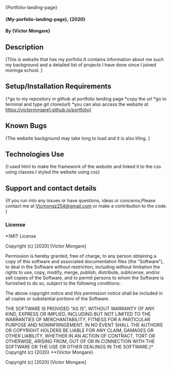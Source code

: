 {Portfolio-landing-page}
#### {My-porfolio-landing-page}, {2020}
#### By **{Victor Mongare}**
## Description
{This is website that has my porfolio.It contains information about me such my background and a detailed list of projects I have done since I joined moringa school. }
## Setup/Installation Requirements
{*go to my repository in github at portfolio landing page
 *copy the url
 *go to terminal and type git clone(url)
  *you can also access the website at https://victormngare1.github.io/portfolio}
## Known Bugs
{The website background may take long to load and it is also tiling. }
## Technologies Use
{I used html to make the framework of the website and linked it to the css using classes.I styled the website using css}
## Support and contact details
{If you run into any issues or have questions, ideas or concerns,Please contact me at Vicmongz254@gmail.com or make a contribution to the code. }
### License
*{MIT License

Copyright (c) [2020] [Victor Mongare]

Permission is hereby granted, free of charge, to any person obtaining a copy
of this software and associated documentation files (the "Software"), to deal
in the Software without restriction, including without limitation the rights
to use, copy, modify, merge, publish, distribute, sublicense, and/or sell
copies of the Software, and to permit persons to whom the Software is
furnished to do so, subject to the following conditions:

The above copyright notice and this permission notice shall be included in all
copies or substantial portions of the Software.

THE SOFTWARE IS PROVIDED "AS IS", WITHOUT WARRANTY OF ANY KIND, EXPRESS OR
IMPLIED, INCLUDING BUT NOT LIMITED TO THE WARRANTIES OF MERCHANTABILITY,
FITNESS FOR A PARTICULAR PURPOSE AND NONINFRINGEMENT. IN NO EVENT SHALL THE
AUTHORS OR COPYRIGHT HOLDERS BE LIABLE FOR ANY CLAIM, DAMAGES OR OTHER
LIABILITY, WHETHER IN AN ACTION OF CONTRACT, TORT OR OTHERWISE, ARISING FROM,
OUT OF OR IN CONNECTION WITH THE SOFTWARE OR THE USE OR OTHER DEALINGS IN THE
SOFTWARE.}*
Copyright (c) {2020} **{Victor Mongare}

Copyright (c) [2020] [Victor Mongare]
